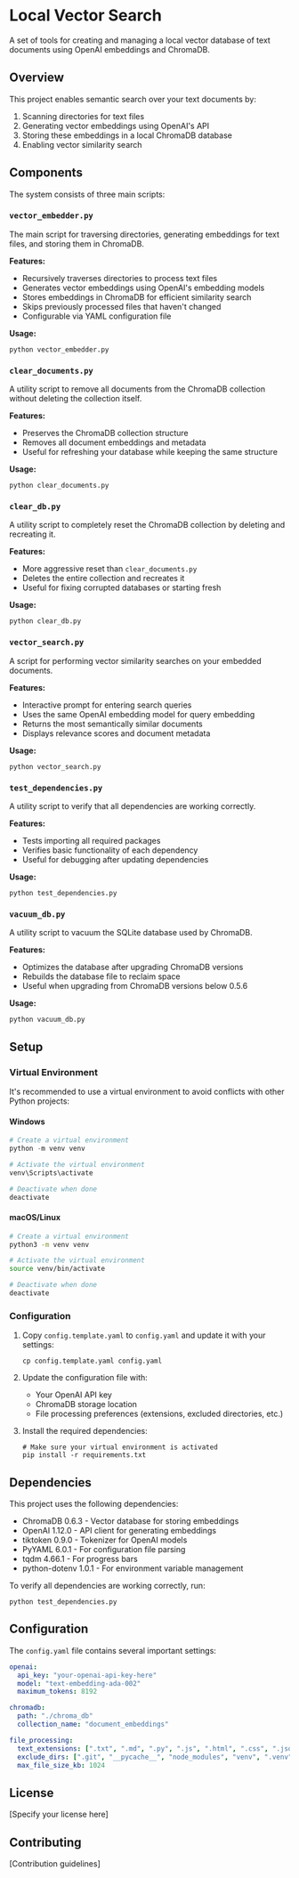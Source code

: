 # Local Vector Search

A set of tools for creating and managing a local vector database of text documents using OpenAI embeddings and ChromaDB.

## Overview

This project enables semantic search over your text documents by:
1. Scanning directories for text files
2. Generating vector embeddings using OpenAI's API
3. Storing these embeddings in a local ChromaDB database
4. Enabling vector similarity search

## Components

The system consists of three main scripts:

### `vector_embedder.py`

The main script for traversing directories, generating embeddings for text files, and storing them in ChromaDB.

**Features:**
- Recursively traverses directories to process text files
- Generates vector embeddings using OpenAI's embedding models
- Stores embeddings in ChromaDB for efficient similarity search
- Skips previously processed files that haven't changed
- Configurable via YAML configuration file

**Usage:**
```
python vector_embedder.py
```

### `clear_documents.py`

A utility script to remove all documents from the ChromaDB collection without deleting the collection itself.

**Features:**
- Preserves the ChromaDB collection structure
- Removes all document embeddings and metadata
- Useful for refreshing your database while keeping the same structure

**Usage:**
```
python clear_documents.py
```

### `clear_db.py`

A utility script to completely reset the ChromaDB collection by deleting and recreating it.

**Features:**
- More aggressive reset than `clear_documents.py`
- Deletes the entire collection and recreates it
- Useful for fixing corrupted databases or starting fresh

**Usage:**
```
python clear_db.py
```

### `vector_search.py`

A script for performing vector similarity searches on your embedded documents.

**Features:**
- Interactive prompt for entering search queries
- Uses the same OpenAI embedding model for query embedding
- Returns the most semantically similar documents
- Displays relevance scores and document metadata

**Usage:**
```
python vector_search.py
```

### `test_dependencies.py`

A utility script to verify that all dependencies are working correctly.

**Features:**
- Tests importing all required packages
- Verifies basic functionality of each dependency
- Useful for debugging after updating dependencies

**Usage:**
```
python test_dependencies.py
```

### `vacuum_db.py`

A utility script to vacuum the SQLite database used by ChromaDB.

**Features:**
- Optimizes the database after upgrading ChromaDB versions
- Rebuilds the database file to reclaim space
- Useful when upgrading from ChromaDB versions below 0.5.6

**Usage:**
```
python vacuum_db.py
```

## Setup

### Virtual Environment

It's recommended to use a virtual environment to avoid conflicts with other Python projects:

#### Windows

```powershell
# Create a virtual environment
python -m venv venv

# Activate the virtual environment
venv\Scripts\activate

# Deactivate when done
deactivate
```

#### macOS/Linux

```bash
# Create a virtual environment
python3 -m venv venv

# Activate the virtual environment
source venv/bin/activate

# Deactivate when done
deactivate
```

### Configuration

1. Copy `config.template.yaml` to `config.yaml` and update it with your settings:
   ```
   cp config.template.yaml config.yaml
   ```

2. Update the configuration file with:
   - Your OpenAI API key
   - ChromaDB storage location
   - File processing preferences (extensions, excluded directories, etc.)

3. Install the required dependencies:
   ```
   # Make sure your virtual environment is activated
   pip install -r requirements.txt
   ```

## Dependencies

This project uses the following dependencies:
- ChromaDB 0.6.3 - Vector database for storing embeddings
- OpenAI 1.12.0 - API client for generating embeddings
- tiktoken 0.9.0 - Tokenizer for OpenAI models
- PyYAML 6.0.1 - For configuration file parsing
- tqdm 4.66.1 - For progress bars
- python-dotenv 1.0.1 - For environment variable management

To verify all dependencies are working correctly, run:
```
python test_dependencies.py
```

## Configuration

The `config.yaml` file contains several important settings:

```yaml
openai:
  api_key: "your-openai-api-key-here"
  model: "text-embedding-ada-002"
  maximum_tokens: 8192

chromadb:
  path: "./chroma_db"
  collection_name: "document_embeddings"

file_processing:
  text_extensions: [".txt", ".md", ".py", ".js", ".html", ".css", ".json", ".yaml", ".yml"]
  exclude_dirs: [".git", "__pycache__", "node_modules", "venv", ".venv", "env"]
  max_file_size_kb: 1024
```

## License

[Specify your license here]

## Contributing

[Contribution guidelines]
